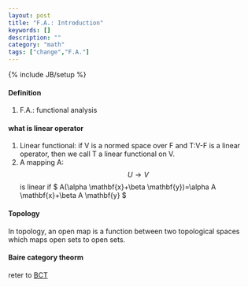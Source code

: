 ```yaml
---
layout: post
title: "F.A.: Introduction"
keywords: []
description: ""
category: "math"
tags: ["change","F.A."]
---
```

{% include JB/setup %}

#### Definition
1. F.A.: functional analysis

#### what is linear operator

1. Linear functional: if V is a normed space over F and T:V-F is a linear
   operator, then we call T a linear functional on V.
2. A mapping A: $$ U \rightarrow V $$ is linear if
$
A(\alpha \mathbf{x}+\beta \mathbf{y})=\alpha A \mathbf{x}+\beta A \mathbf{y}
$


#### Topology
In topology, an open map is a function between two topological spaces which maps
open sets to open sets.



#### Baire category theorm
reter to [BCT](https://en.wikipedia.org/wiki/Baire_category_theorem)
